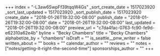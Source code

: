 +++
index = "-L3aw6SwpFf39tqqW4Gs"
_sort_create_date = 1517023920
_sort_last_updated = 1517023920
_sort_publish_date = 1517023920
create_date = "2018-01-26T19:32:00-08:00"
publish_date = "2018-01-26T19:32:00-08:00"
date = "2018-01-26T19:32:00-08:00"
last_updated = "2018-01-26T19:32:00-08:00"
preview_url = "c7da4fac-0763-fc90-fe9d-e62310a62e4b"
byline = "Becky Chambers"
title = "Becky Chambers"
alphabetize_by = "chambers"
isDraft = ""
is_seattle__pnw_writer = false
written_about = ""
books = ""
calendar_author = ""
reviews = ""
notes = ["notes/getting-it-right-the-second-time"]
sponsorships_author = ""
+++
